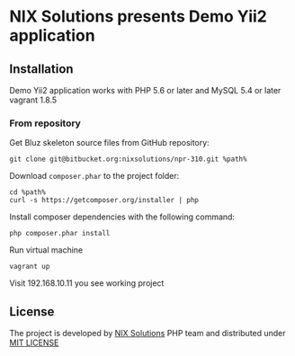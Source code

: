 # NIX Solutions presents Demo Yii2 application

## Installation

Demo Yii2 application works with PHP 5.6 or later and MySQL 5.4 or later vagrant 1.8.5

### From repository

Get Bluz skeleton source files from GitHub repository:
```
git clone git@bitbucket.org:nixsolutions/npr-310.git %path%
```

Download `composer.phar` to the project folder:
```
cd %path%
curl -s https://getcomposer.org/installer | php
```

Install composer dependencies with the following command:
```
php composer.phar install
```
Run virtual machine 
```
vagrant up
```

Visit 192.168.10.11 you see working project
## License

The project is developed by [NIX Solutions](http://nixsolutions.com) PHP team and distributed under [MIT LICENSE](https://raw.github.com/bluzphp/skeleton/master/LICENSE.md)
